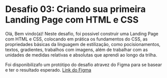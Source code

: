 # Desafio 03: Criando sua primeira Landing Page com HTML e CSS

Olá, Bem vindo(a)! Neste desafio, foi possivel construir uma Landing Page com HTML e CSS, colocando em prática os fundamentos do CSS,
as propriedades básicas da linguagem de estilização, como pocisionamentos, textos, gradientes, trabalhos com imagens, além de trabalhar 
com as unidades de medidas relativas e absolutas que aprendi ao longo da trilha.

Foi disponibilizafo um protótipo do desafio atravez do Figma para se basear e ter o resultado esperado.
[Link do Figma](https://www.figma.com/file/3PiokoJj9IhGDnNiWAJbz7/DIO---Desafio-01?node-id=2%3A6)





